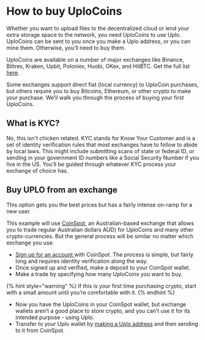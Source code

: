 # How to buy UploCoins

Whether you want to upload files to the decentralized cloud or lend your extra storage space to the network, you need UploCoins to use Uplo. UploCoins can be sent to you once you make a Uplo address, or you can mine them. Otherwise, you’ll need to buy them.

UploCoins are available on a number of major exchanges like Binance, Bittrex, Kraken, Upbit, Poloniex, Huobi, OKex, and HitBTC. Get the full list [here](https://airtable.com/shrq4MSLNxinvnaR7).

Some exchanges support direct fiat \(local currency\) to UploCoin purchases, but others require you to buy Bitcoins, Ethereum, or other crypto to make your purchase. We’ll walk you through the process of buying your first UploCoins.

## What is KYC?

No, this isn't chicken related. KYC stands for Know Your Customer and is a set of identity verification rules that most exchanges have to follow to abide by local laws. This might include submitting scans of state or federal ID, or sending in your government ID numbers like a Social Security Number if you live in the US. You'll be guided through whatever KYC process your exchange of choice has.

## Buy UPLO from an exchange

This option gets you the best prices but has a fairly intense on-ramp for a new user.

This example will use [CoinSpot](https://www.coinspot.com.au/join/REFAZXMZJ), an Australian-based exchange that allows you to trade regular Australian dollars AUD\) for UploCoins and many other crypto-currencies. But the general process will be similar no matter which exchange you use.

* [Sign up for an account ](https://www.coinspot.com.au/join/REFAZXMZJ)with CoinSpot. The process is simple, but fairly long and requires identity verification along the way.
* Once signed up and verified, make a deposit to your CoinSpot wallet.
* Make a trade by specifying how many UploCoins you want to buy.

{% hint style="warning" %}
If this is your first time purchasing crypto, start with a small amount until you’re comfortable with it.
{% endhint %}

* Now you have the UploCoins in your CoinSpot wallet, but exchange wallets aren’t a good place to store crypto, and you can’t use it for its intended purpose - using Uplo.
* Transfer to your Uplo wallet by [making a Uplo address](how-to-buy-uplocoins.md) and then sending to it from CoinSpot.

